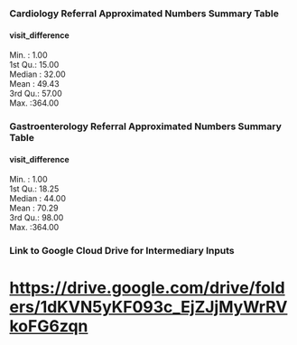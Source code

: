  ### Cardiology Referral Approximated Numbers Summary Table 
 
 #### visit_difference
 Min.   :  1.00  
 1st Qu.: 15.00  
 Median : 32.00  
 Mean   : 49.43  
 3rd Qu.: 57.00  
 Max.   :364.00 


 ### Gastroenterology Referral Approximated Numbers Summary Table 

 #### visit_difference
 Min.   :  1.00  
 1st Qu.: 18.25  
 Median : 44.00  
 Mean   : 70.29  
 3rd Qu.: 98.00  
 Max.   :364.00 

### Link to Google Cloud Drive for Intermediary Inputs 
# https://drive.google.com/drive/folders/1dKVN5yKF093c_EjZJjMyWrRVkoFG6zqn
